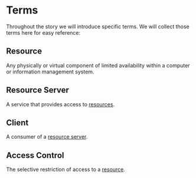 # Terms

Throughout the story we will introduce specific terms. We will collect those terms here for easy reference:

## Resource

Any physically or virtual component of limited availability within a computer or information management system.

## Resource Server

A service that provides access to [resources](#resource).

## Client

A consumer of a [resource server](#resource-server).

## Access Control

The selective restriction of access to a [resource](#resource).
